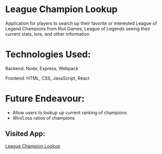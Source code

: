# League Champion Lookup
Application for players to search up their favorite or interested League of Legend Champions from Riot Games, League of Legends seeing their current stats, lore, and other information

# Technologies Used:
Backend: Node, Express, Webpack

Frontend: HTML, CSS, JavaScript, React

# Future Endeavour:
- Allow users to lookup up current ranking of champions
- Win/Loss ratios of champions


## Visited App:
[League Champion Lookup](https://leaguelookup.herokuapp.com)




